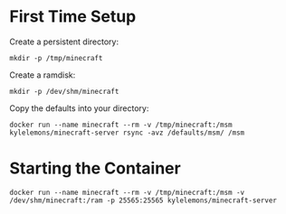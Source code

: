 First Time Setup
================

Create a persistent directory:

    mkdir -p /tmp/minecraft

Create a ramdisk:

    mkdir -p /dev/shm/minecraft

Copy the defaults into your directory:

    docker run --name minecraft --rm -v /tmp/minecraft:/msm kylelemons/minecraft-server rsync -avz /defaults/msm/ /msm

Starting the Container
======================

    docker run --name minecraft --rm -v /tmp/minecraft:/msm -v /dev/shm/minecraft:/ram -p 25565:25565 kylelemons/minecraft-server

